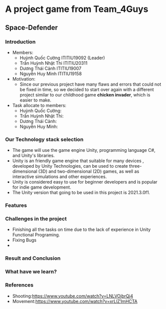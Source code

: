 # A project game from Team_4Guys
## Space-Defender

### Introduction
- Members: 
  - Huỳnh Quốc Cường ITITIU19092 (Leader)
  - Trần Huỳnh Nhật Thi ITITIU20311
  - Dương Thái Cảnh ITITIU19007
  - Nguyễn Huy Minh ITITIU19158
- Motivation:
  - Since our previous project have many flaws and errors that could not be fixed in time, so we decided to start over again with a different project similar to our childhood game **chicken invader**, which is easier to make.
- Task allocate to members:
  - Huỳnh Quốc Cường:
  - Trần Huỳnh Nhật Thi:
  - Dương Thái Cảnh:
  - Nguyễn Huy Minh: 
### Our Technology stack selection
- The game will use the game engine Unity, programming language C#, and Unity's libraries.
- Unity is an friendly game engine that suitable for many devices , developed by Unity Technologies, can be used to create three-dimensional (3D) and two-dimensional (2D) games, as well as interactive simulations and other experiences.
- Unity is considered easy to use for beginner developers and is popular for indie game development.
- The Unity version that going to be used in this project is 2021.3.0f1.
### Features


 

### Challenges in the project
- Finishing all the tasks on time due to the lack of experience in Unity Functional Programing.
- Fixing Bugs
- 

### Result and Conclusion




### What have we learn?




### References
- Shooting:https://www.youtube.com/watch?v=LNLVOjbrQj4
- Movement:https://www.youtube.com/watch?v=xrLlZ1mHCTA
